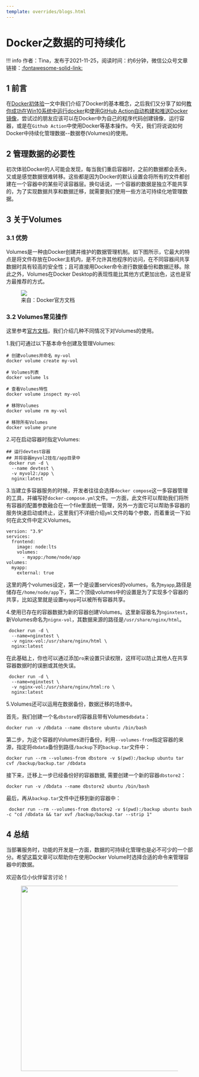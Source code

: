 ```yaml
---
template: overrides/blogs.html
---
```


# Docker之数据的可持续化

!!! info
    作者：Tina，发布于2021-11-25，阅读时间：约6分钟，微信公众号文章链接：[:fontawesome-solid-link:](https://mp.weixin.qq.com/s/633YSdxPLfOA7JZ4znsZ0A)

## 1 前言
在[Docker初体验](https://mp.weixin.qq.com/s/gfO5BiK9fqRtWf8rjP8mPA)一文中我们介绍了Docker的基本概念，之后我们又分享了如何[教你成功在Win10系统中运行docker](https://mp.weixin.qq.com/s/8B9ye55zpWCCVTA4g4fLQQ)和[使用GitHub Action自动构建和推送Docker镜像](https://mp.weixin.qq.com/s/BCzu346DvNga84vEUXUbTQ)，尝试过的朋友应该可以在Docker中为自己的程序代码创建镜像，运行容器，或是在`Github Action`中使用Docker等基本操作。今天，我们将说说如何Docker中持续化管理数据--数据卷(Volumes)的使用。

## 2 管理数据的必要性
初次体验Docker的人可能会发现，每当我们重启容器时，之前的数据都会丢失，又或是感觉数据很难转移。这些都是因为Docker的默认设置会将所有的文件都创建在一个容器中的某些可读容器层。换句话说，一个容器的数据是独立不能共享的，为了实现数据共享和数据迁移，就需要我们使用一些方法可持续化地管理数据。

## 3 关于Volumes

### 3.1 优势

Volumes是一种由Docker创建并维护的数据管理机制。如下图所示，它最大的特点是将文件存放在Docker主机内，是不允许其他程序的访问，在不同容器间共享数据时具有较高的安全性；且可直接用Docker命令进行数据备份和数据迁移。除此之外，Volumes在Docker Desktop的表现性能比其他方式更加出色，这也是官方最推荐的方式。

<figure>
  <img src="https://cdn.jsdelivr.net/gh/BulletTech2021/Pics/img/difference_ploy.png"  />
  <figcaption>来自：Docker官方文档</figcaption>
</figure>

### 3.2 Volumes常见操作

这里参考[官方文档](https://docs.docker.com/storage/volumes/ 'Docker Volumes')，我们介绍几种不同情况下对Volumes的使用。

1.我们可通过以下基本命令创建及管理Volumes:
```shell
# 创建volumes并命名 my-vol
docker volume create my-vol

# Volumes列表
docker volume ls

# 查看Volumes特性
docker volume inspect my-vol

# 移除Volumes
docker volume rm my-vol

# 移除所有Volumes
docker volume prune
```


2.可在启动容器时指定Volumes:

```shell
## 运行devtest容器
## 并将容器myvol2挂在/app目录中
 docker run -d \
  --name devtest \
  -v myvol2:/app \
  nginx:latest
```


3.当建立多容器服务的时候，开发者往往会选择`docker compose`这一多容器管理的工具，并编写好`docker-compose.yml`文件。一方面，此文件可以帮助我们将所有容器的配置参数融合在一个file里面统一管理，另外一方面它可以帮助多容器的服务快速启动或终止，这里我们不详细介绍`yml`文件的每个参数，而着重说一下如何在此文件中定义Volumes。

```shell
version: "3.9"
services:
  frontend:
    image: node:lts
    volumes:
      - myapp:/home/node/app
volumes:
  myapp:
    external: true
```
这里的两个volumes设定，第一个是设置services的volumes，名为`myapp`,路径是储存在`/home/node/app`下，第二个顶级volumes中的设置是为了实现多个容器的共享，比如这里就是设置`myapp`可以被所有容器共享。


4.使用已存在的容器数据为新的容器创建Volumes。这里新容器名为`nginxtest`，新Volumes命名为`nignx-vol`，其数据来源的路径是`/usr/share/nginx/html`。

```shell
 docker run -d \
  --name=nginxtest \
  -v nginx-vol:/usr/share/nginx/html \
  nginx:latest
```

在此基础上，你也可以通过添加`ro`来设置只读权限，这样可以防止其他人在共享容器数据时的误删或其他失误。

```shell
 docker run -d \
  --name=nginxtest \
  -v nginx-vol:/usr/share/nginx/html:ro \
  nginx:latest
```


5.Volumes还可以运用在数据备份，数据迁移的场景中。

首先，我们创建一个名`dbstore`的容器且带有Volumes`dbdata`：
```shell
docker run -v /dbdata --name dbstore ubuntu /bin/bash
```

第二步，为这个容器的Volumes进行备份，利用`--volumes-from`指定容器的来源，指定将`dbdata`备份到路径`/backup`下的`backup.tar`文件中：

```shell
docker run --rm --volumes-from dbstore -v $(pwd):/backup ubuntu tar cvf /backup/backup.tar /dbdata
```

接下来，迁移上一步已经备份好的容器数据, 需要创建一个新的容器`dbstore2`：

```shell
docker run -v /dbdata --name dbstore2 ubuntu /bin/bash
```

最后，再从`backup.tar`文件中迁移到新的容器中：

```shell
 docker run --rm --volumes-from dbstore2 -v $(pwd):/backup ubuntu bash -c "cd /dbdata && tar xvf /backup/backup.tar --strip 1"
```

## 4 总结

当部署服务时，功能的开发是一方面，数据的可持续化管理也是必不可少的一个部分。希望这篇文章可以帮助你在使用Docker Volume时选择合适的命令来管理容器中的数据。

欢迎各位小伙伴留言讨论！

<figure>
  <img src="https://cdn.jsdelivr.net/gh/BulletTech2021/Pics/2021-6-14/1623639526512-1080P%20(Full%20HD)%20-%20Tail%20Pic.png" width="500" />
</figure>

